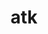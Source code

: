 ---
title: "atk"
layout: cache
categories: [package, develop]
meta: {"compilers": ["gcc@=11.4.0"], "num_specs": 8, "num_specs_by_stack": {"e4s": 8, "root": 8}, "oss": ["ubuntu22.04"], "platforms": ["linux"], "stacks": ["e4s", "root"], "targets": ["x86_64_v3"], "versions": ["2.38.0"]}
spec_details: [{"compiler": "gcc@=11.4.0", "hash": "4y5bx6zz72bn4pkz6wi7jrgsplc3jxfn", "os": "ubuntu22.04", "platform": "linux", "size": "-", "stacks": ["e4s", "root"], "tarball": "https://binaries.spack.io/develop/build_cache/linux-ubuntu22.04-x86_64_v3/gcc-11.4.0/atk-2.38.0/linux-ubuntu22.04-x86_64_v3-gcc-11.4.0-atk-2.38.0-4y5bx6zz72bn4pkz6wi7jrgsplc3jxfn.spack", "target": "x86_64_v3", "variants": ["build_system=meson", "buildtype=release", "default_library=shared", "~strip"], "versions": ["2.38.0"]}, {"compiler": "gcc@=11.4.0", "hash": "7usrtduxrkwt5mjikdeip26whggwi6kk", "os": "ubuntu22.04", "platform": "linux", "size": "-", "stacks": ["e4s", "root"], "tarball": "https://binaries.spack.io/develop/build_cache/linux-ubuntu22.04-x86_64_v3/gcc-11.4.0/atk-2.38.0/linux-ubuntu22.04-x86_64_v3-gcc-11.4.0-atk-2.38.0-7usrtduxrkwt5mjikdeip26whggwi6kk.spack", "target": "x86_64_v3", "variants": ["build_system=meson", "buildtype=release", "default_library=shared", "~strip"], "versions": ["2.38.0"]}, {"compiler": "gcc@=11.4.0", "hash": "dq752opgz45ka5bflwmauh7byvc3wrfx", "os": "ubuntu22.04", "platform": "linux", "size": "-", "stacks": ["e4s", "root"], "tarball": "https://binaries.spack.io/develop/build_cache/linux-ubuntu22.04-x86_64_v3/gcc-11.4.0/atk-2.38.0/linux-ubuntu22.04-x86_64_v3-gcc-11.4.0-atk-2.38.0-dq752opgz45ka5bflwmauh7byvc3wrfx.spack", "target": "x86_64_v3", "variants": ["build_system=meson", "buildtype=release", "default_library=shared", "~strip"], "versions": ["2.38.0"]}, {"compiler": "gcc@=11.4.0", "hash": "km3rh64home47gdhued2b3wn2cupl4bp", "os": "ubuntu22.04", "platform": "linux", "size": "-", "stacks": ["e4s", "root"], "tarball": "https://binaries.spack.io/develop/build_cache/linux-ubuntu22.04-x86_64_v3/gcc-11.4.0/atk-2.38.0/linux-ubuntu22.04-x86_64_v3-gcc-11.4.0-atk-2.38.0-km3rh64home47gdhued2b3wn2cupl4bp.spack", "target": "x86_64_v3", "variants": ["build_system=meson", "buildtype=release", "default_library=shared", "~strip"], "versions": ["2.38.0"]}, {"compiler": "gcc@=11.4.0", "hash": "miol6jxw5w7jbznouo23n5dwq2tj4jqm", "os": "ubuntu22.04", "platform": "linux", "size": "-", "stacks": ["e4s", "root"], "tarball": "https://binaries.spack.io/develop/build_cache/linux-ubuntu22.04-x86_64_v3/gcc-11.4.0/atk-2.38.0/linux-ubuntu22.04-x86_64_v3-gcc-11.4.0-atk-2.38.0-miol6jxw5w7jbznouo23n5dwq2tj4jqm.spack", "target": "x86_64_v3", "variants": ["build_system=meson", "buildtype=release", "default_library=shared", "~strip"], "versions": ["2.38.0"]}, {"compiler": "gcc@=11.4.0", "hash": "ndwe6u62mstc4sddodua3djlzjuex353", "os": "ubuntu22.04", "platform": "linux", "size": "-", "stacks": ["e4s", "root"], "tarball": "https://binaries.spack.io/develop/build_cache/linux-ubuntu22.04-x86_64_v3/gcc-11.4.0/atk-2.38.0/linux-ubuntu22.04-x86_64_v3-gcc-11.4.0-atk-2.38.0-ndwe6u62mstc4sddodua3djlzjuex353.spack", "target": "x86_64_v3", "variants": ["build_system=meson", "buildtype=release", "default_library=shared", "~strip"], "versions": ["2.38.0"]}, {"compiler": "gcc@=11.4.0", "hash": "tpbb3vfqdji5uxoe3rad3vppeucoom43", "os": "ubuntu22.04", "platform": "linux", "size": "-", "stacks": ["e4s", "root"], "tarball": "https://binaries.spack.io/develop/build_cache/linux-ubuntu22.04-x86_64_v3/gcc-11.4.0/atk-2.38.0/linux-ubuntu22.04-x86_64_v3-gcc-11.4.0-atk-2.38.0-tpbb3vfqdji5uxoe3rad3vppeucoom43.spack", "target": "x86_64_v3", "variants": ["build_system=meson", "buildtype=release", "default_library=shared", "~strip"], "versions": ["2.38.0"]}, {"compiler": "gcc@=11.4.0", "hash": "wah3sc4s2khendyo6if6uby6sujaeygu", "os": "ubuntu22.04", "platform": "linux", "size": "-", "stacks": ["e4s", "root"], "tarball": "https://binaries.spack.io/develop/build_cache/linux-ubuntu22.04-x86_64_v3/gcc-11.4.0/atk-2.38.0/linux-ubuntu22.04-x86_64_v3-gcc-11.4.0-atk-2.38.0-wah3sc4s2khendyo6if6uby6sujaeygu.spack", "target": "x86_64_v3", "variants": ["build_system=meson", "buildtype=release", "default_library=shared", "~strip"], "versions": ["2.38.0"]}]
---